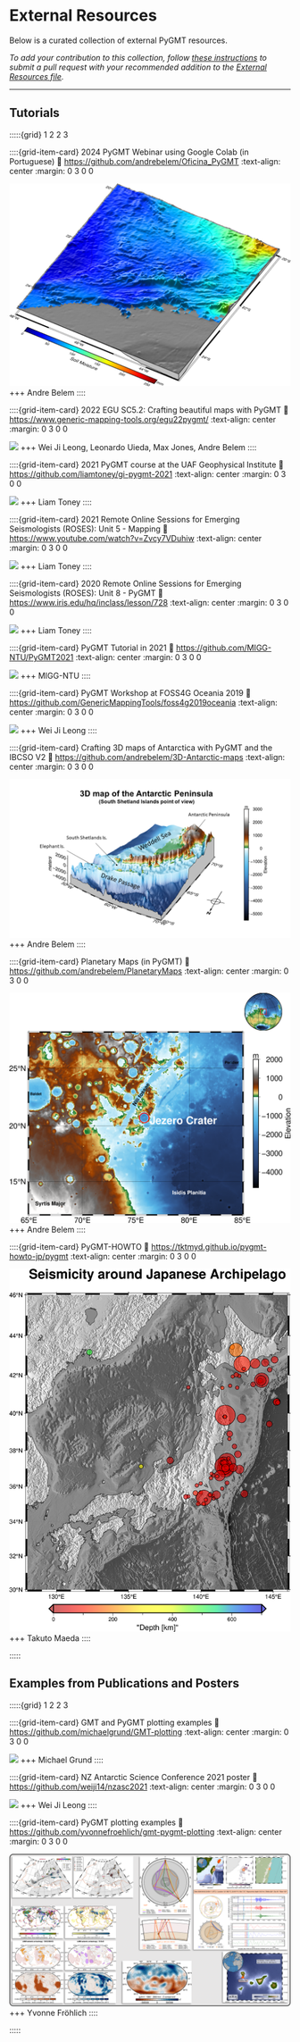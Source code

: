 # External Resources

Below is a curated collection of external PyGMT resources.

*To add your contribution to this collection, follow [these instructions](contributing.md#contributing-documentation)
to submit a pull request with your recommended addition to the
[External Resources file](https://github.com/GenericMappingTools/pygmt/blob/main/doc/external_resources.md).*

---

## Tutorials

:::::{grid} 1 2 2 3

::::{grid-item-card} 2024 PyGMT Webinar using Google Colab (in Portuguese)
:link: https://github.com/andrebelem/Oficina_PyGMT
:text-align: center
:margin: 0 3 0 0

![](https://github.com/andrebelem/Oficina_PyGMT/raw/main/Datasets/3D_sample.png)
+++
Andre Belem
::::

::::{grid-item-card} 2022 EGU SC5.2: Crafting beautiful maps with PyGMT
:link: https://www.generic-mapping-tools.org/egu22pygmt/
:text-align: center
:margin: 0 3 0 0

![](https://user-images.githubusercontent.com/3974108/171653272-efaceeb1-a253-44a1-bddc-36bc9498c19b.png)
+++
Wei Ji Leong, Leonardo Uieda, Max Jones, Andre Belem
::::

::::{grid-item-card} 2021 PyGMT course at the UAF Geophysical Institute
:link: https://github.com/liamtoney/gi-pygmt-2021
:text-align: center
:margin: 0 3 0 0

![](https://user-images.githubusercontent.com/3974108/172042115-3f700c16-0f78-49d3-9e8d-87c77e4c0444.png)
+++
Liam Toney
::::

::::{grid-item-card} 2021 Remote Online Sessions for Emerging Seismologists (ROSES): Unit 5 - Mapping
:link: https://www.youtube.com/watch?v=Zvcy7VDuhiw
:text-align: center
:margin: 0 3 0 0

![](https://user-images.githubusercontent.com/3974108/172055872-b81057b6-aef3-473f-8f42-1cc82a68d188.jpg)
+++
Liam Toney
::::

::::{grid-item-card} 2020 Remote Online Sessions for Emerging Seismologists (ROSES): Unit 8 - PyGMT
:link: https://www.iris.edu/hq/inclass/lesson/728
:text-align: center
:margin: 0 3 0 0

![](https://user-images.githubusercontent.com/3974108/172055922-8df68c00-4115-42f4-83ae-13a971fef846.png)
+++
Liam Toney
::::

::::{grid-item-card} PyGMT Tutorial in 2021
:link: https://github.com/MIGG-NTU/PyGMT2021
:text-align: center
:margin: 0 3 0 0

![](https://user-images.githubusercontent.com/23487320/172058757-9b68f7ae-7a3f-4f48-9df6-9a065d6cd448.png)
+++
MIGG-NTU
::::

::::{grid-item-card} PyGMT Workshop at FOSS4G Oceania 2019
:link: https://github.com/GenericMappingTools/foss4g2019oceania
:text-align: center
:margin: 0 3 0 0

![](https://github.com/GenericMappingTools/foss4g2019oceania/releases/download/v1/picton_3d_dsm_view.png)
+++
Wei Ji Leong
::::

::::{grid-item-card} Crafting 3D maps of Antarctica with PyGMT and the IBCSO V2
:link: https://github.com/andrebelem/3D-Antarctic-maps
:text-align: center
:margin: 0 3 0 0

![](https://github.com/andrebelem/3D-Antarctic-maps/raw/main/3D-Antarctic-Maps.png)
+++
Andre Belem
::::

::::{grid-item-card} Planetary Maps (in PyGMT)
:link: https://github.com/andrebelem/PlanetaryMaps
:text-align: center
:margin: 0 3 0 0

![](https://github.com/andrebelem/MarsMaps/raw/main/JezeroCrater.png)
+++
Andre Belem
::::

::::{grid-item-card} PyGMT-HOWTO
:link: https://tktmyd.github.io/pygmt-howto-jp/pygmt
:text-align: center
:margin: 0 3 0 0

![](https://github.com/tktmyd/pygmt-howto-jp/raw/main/docs/_images/01aed847a81445c7a002cce113d95886793f6236fbcccb233862486589f17ed1.png)
+++
Takuto Maeda
::::

:::::

## Examples from Publications and Posters

:::::{grid} 1 2 2 3

::::{grid-item-card} GMT and PyGMT plotting examples
:link: https://github.com/michaelgrund/GMT-plotting
:text-align: center
:margin: 0 3 0 0

![](https://user-images.githubusercontent.com/3974108/172055991-c0646f6c-d130-474f-b46a-5587483998cb.jpg)
+++
Michael Grund
::::

::::{grid-item-card} NZ Antarctic Science Conference 2021 poster
:link: https://github.com/weiji14/nzasc2021
:text-align: center
:margin: 0 3 0 0

![](https://user-images.githubusercontent.com/23487320/107176140-6aa4e580-6a33-11eb-8f30-1a7913788d6c.png)
+++
Wei Ji Leong
::::

::::{grid-item-card} PyGMT plotting examples
:link: https://github.com/yvonnefroehlich/gmt-pygmt-plotting
:text-align: center
:margin: 0 3 0 0

![](https://github.com/yvonnefroehlich/gmt-pygmt-plotting/raw/main/_images/github_maps_readme_main.png)
+++
Yvonne Fröhlich
::::

:::::
